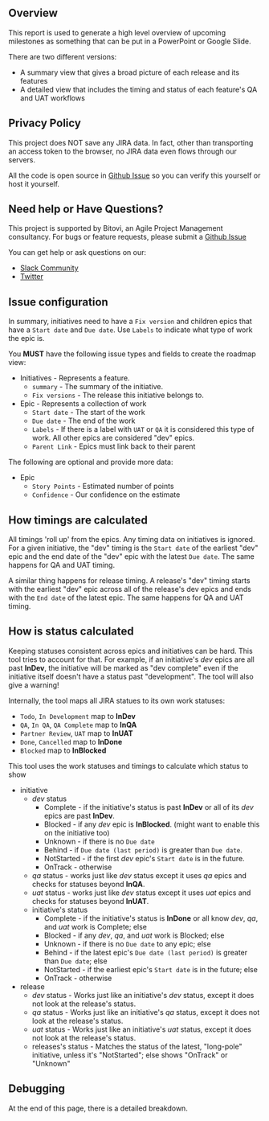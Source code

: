 ## Overview

This report is used to generate a high level overview of upcoming milestones as something
that can be put in a PowerPoint or Google Slide.

There are two different versions:

- A summary view that gives a broad picture of each release and its features
- A detailed view that includes the timing and status of each feature's QA and UAT workflows

## Privacy Policy

This project does NOT save any JIRA data.  In fact, other than transporting an access token
to the browser, no JIRA data even flows through our servers.  

All the code is open source in [Github Issue](https://github.com/bitovi/jira-timeline-report) so you can verify this yourself or 
host it yourself.


## Need help or Have Questions?

This project is supported by Bitovi, an Agile Project Management consultancy. For bugs or feature requests, please submit a [Github Issue](https://github.com/bitovi/jira-timeline-report/issues)

You can get help or ask questions on our:

- [Slack Community](https://www.bitovi.com/community/slack)
- [Twitter](https://twitter.com/bitovi)


## Issue configuration


In summary, initiatives need to have a `Fix version` and children epics that have a `Start date` and `Due date`. Use
`Labels` to indicate what type of work the epic is.

You __MUST__ have the following issue types and fields to create the roadmap view:

- Initiatives - Represents a feature.
	- `summary` - The summary of the initiative.
	- `Fix versions` - The release this initiative belongs to.
- Epic - Represents a collection of work
	- `Start date` - The start of the work
	- `Due date` - The end of the work
	- `Labels` - If there is a label with `UAT` or `QA` it is considered this type of work. All other epics are considered "dev" epics.
	- `Parent Link` - Epics must link back to their parent

The following are optional and provide more data:

- Epic
	- `Story Points` - Estimated number of points
	- `Confidence` - Our confidence on the estimate



## How timings are calculated

All timings 'roll up' from the epics. Any timing data on initiatives is ignored. For a given initiative,
the "dev" timing is the `Start date` of the earliest "dev" epic and the end date of
the "dev" epic with the latest `Due date`. The same happens for QA and UAT timing.

A similar thing happens for release timing. A release's "dev" timing starts with the earliest "dev" epic across all
of the release's dev epics and ends with the `End date` of the latest epic. The same happens for QA and UAT timing.

## How is status calculated

Keeping statuses consistent across epics and initiatives can be hard. This tool tries to
account for that. For example, if an initiative's _dev_ epics are all past __InDev__, the initiative
will be marked as "dev complete" even if the initiative itself doesn't have a status past "development". The tool
will also give a warning!

Internally, the tool maps all JIRA statues to its own work statuses:

- `Todo`, `In Development` map to __InDev__
- `QA`, `In QA`, `QA Complete` map to __InQA__
-  `Partner Review`, `UAT` map to __InUAT__
- `Done`, `Cancelled` map to __InDone__
- `Blocked` map to __InBlocked__

This tool uses the work statuses and timings to calculate which status to show

- initiative
	- _dev_ status
		- Complete - if the initiative's status is past __InDev__ or all of its _dev_ epics are past __InDev__.
		- Blocked - if any _dev_ epic is __InBlocked__. (might want to enable this on the initiative too)
		- Unknown - if there is no `Due date`
		- Behind - if `Due date (last period)` is greater than `Due date`.
		- NotStarted - if the first _dev_ epic's `Start date` is in the future.
		- OnTrack - otherwise
	- _qa_ status - works just like _dev_ status except it uses _qa_ epics and checks for statuses beyond __InQA__.
	- _uat_ status - works just like _dev_ status except it uses _uat_ epics and checks for statuses beyond __InUAT__.
	- initiative's status
		- Complete - if the initiative's status is __InDone__ or all know _dev_, _qa_, and _uat_ work is Complete; else
		- Blocked - if any _dev_, _qa_, and _uat_ work is Blocked; else
		- Unknown - if there is no `Due date` to any epic; else
		- Behind - if the latest epic's `Due date (last period)` is greater than `Due date`; else
		- NotStarted - if the earliest epic's `Start date` is in the future; else
		- OnTrack - otherwise
- release
	- _dev_ status - Works just like an initiative's _dev_ status, except it does not look at the release's status.
	- _qa_ status - Works just like an initiative's _qa_ status, except it does not look at the release's status.
	- _uat_ status - Works just like an initiative's _uat_ status, except it does not look at the release's status.
	- releases's status - Matches the status of the latest, "long-pole" initiative, unless it's "NotStarted"; else shows "OnTrack" or "Unknown"

## Debugging

At the end of this page, there is a detailed breakdown.  
